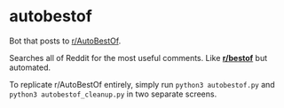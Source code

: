 # autobestof 
Bot that posts to [r/AutoBestOf](https://www.reddit.com/r/AutoBestOf/).

Searches all of Reddit for the most useful comments. Like [**r/bestof**](https://www.imgur.com/ngnPo6F) but automated.

To replicate r/AutoBestOf entirely, simply run `python3 autobestof.py` and `python3 autobestof_cleanup.py` in two separate screens.
